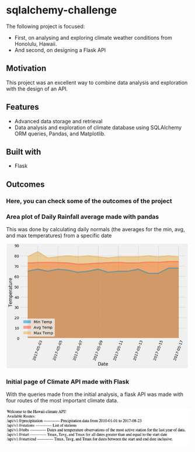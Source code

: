 # sqlalchemy-challenge
The following project is focused: 
* First, on analysing and exploring climate weather conditions from Honolulu, Hawaii.
* And second, on designing a Flask API

## Motivation
This project was an excellent way to combine data analysis and exploration with the design of an API.

## Features
* Advanced data storage and retrieval
* Data analysis and exploration of climate database using SQLAlchemy ORM queries, Pandas, and Matplotlib.

## Built with 
* Flask 

## Outcomes
### Here, you can check some of the outcomes of the project
### Area plot of Daily Rainfall average made with pandas
This was done by calculating daily normals (the averages for the min, avg, and max temperatures) from a specific date 

![Area_plot_data.png](Images/Area_plot_data.png)
### Initial page of Climate API made with Flask
With the queries made from the initial analysis, a flask API was made with four routes of the most important climate data.

![Initial_page.png](Images/Initial_page.png)



